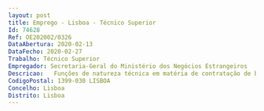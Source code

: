 ```yaml
--- 
layout: post
title: Emprego - Lisboa - Técnico Superior
Id: 74628
Ref: OE202002/0326
DataAbertura: 2020-02-13
DataFecho: 2020-02-27
Trabalho: Técnico Superior
Empregador: Secretaria-Geral do Ministério dos Negócios Estrangeiros
Descricao:   Funções de natureza técnica em matéria de contratação de bens e serviços, tendo em vista assegurar a renovação e manutenção da parque automóvel dos serviços internos e externos do Ministério dos Negócios Estrangeiros (MNE), abrangendo as fase pré contratual, contratual e execução.  As concretas tarefas a serem asseguradas no âmbito deste posto de trabalho consistem, sob o ponto de vista técnico, na instrução, preparação, lançamento e acompanhamento de procedimentos de contratação de bens e serviços do Ministério dos Negócios Estrangeiros (MNE) sitos em todo o mundo, bem como a gestão dos correspondentes contratos públicos.  A principal legislação enquadradora do âmbito das atividades a cumprir consubstancia se no Código dos Contratos Públicos, nas diretivas comunitárias da área da contratação pública e na RECOMENDAÇÃO (UE) 2017 1805 da Comissão, de 3 de outubro de 2017, sobre a profissionalização da contratação pública.
CodigoPostal: 1399-030 LISBOA
Concelho: Lisboa
Distrito: Lisboa
--- 
```

